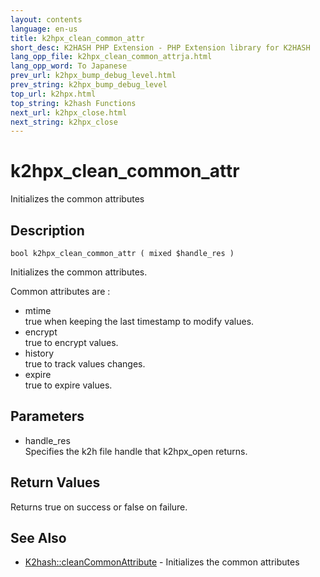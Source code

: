 ```yaml
---
layout: contents
language: en-us
title: k2hpx_clean_common_attr
short_desc: K2HASH PHP Extension - PHP Extension library for K2HASH
lang_opp_file: k2hpx_clean_common_attrja.html
lang_opp_word: To Japanese
prev_url: k2hpx_bump_debug_level.html
prev_string: k2hpx_bump_debug_level
top_url: k2hpx.html
top_string: k2hash Functions
next_url: k2hpx_close.html
next_string: k2hpx_close
---
```


# k2hpx_clean_common_attr
Initializes the common attributes

## Description

```
bool k2hpx_clean_common_attr ( mixed $handle_res )
```

Initializes the common attributes.

Common attributes are :
- mtime  
true when keeping the last timestamp to modify values.
- encrypt  
true to encrypt values.
- history  
true to track values changes.
- expire  
true to expire values.

## Parameters
- handle_res  
Specifies the k2h file handle that k2hpx_open returns.

## Return Values
Returns true on success or false on failure. 

## See Also
- [K2hash::cleanCommonAttribute](k2h_cleancommonattribute.html) - Initializes the common attributes
